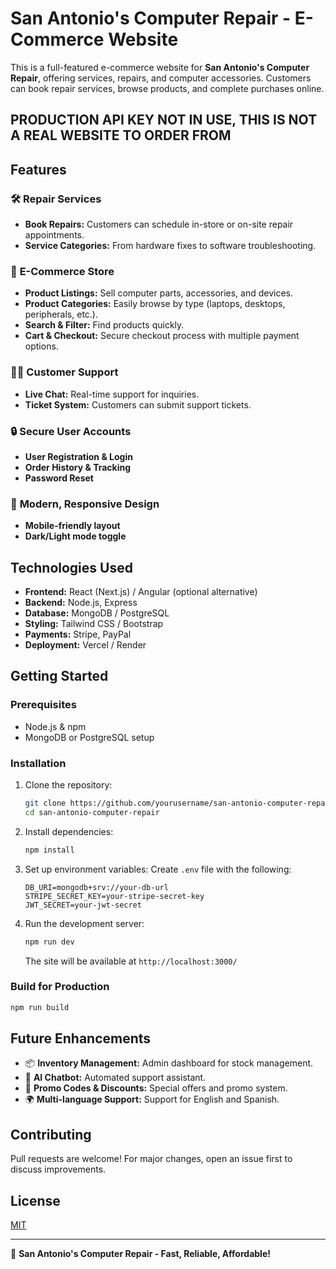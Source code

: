 # San Antonio's Computer Repair - E-Commerce Website

This is a full-featured e-commerce website for **San Antonio's Computer Repair**, offering services, repairs, and computer accessories. Customers can book repair services, browse products, and complete purchases online.
## PRODUCTION API KEY NOT IN USE, THIS IS NOT A REAL WEBSITE TO ORDER FROM
## Features

### 🛠️ **Repair Services**
- **Book Repairs:** Customers can schedule in-store or on-site repair appointments.
- **Service Categories:** From hardware fixes to software troubleshooting.

### 🛒 **E-Commerce Store**
- **Product Listings:** Sell computer parts, accessories, and devices.
- **Product Categories:** Easily browse by type (laptops, desktops, peripherals, etc.).
- **Search & Filter:** Find products quickly.
- **Cart & Checkout:** Secure checkout process with multiple payment options.

### 🧑‍🔧 **Customer Support**
- **Live Chat:** Real-time support for inquiries.
- **Ticket System:** Customers can submit support tickets.

### 🔒 **Secure User Accounts**
- **User Registration & Login**
- **Order History & Tracking**
- **Password Reset**

### 🎨 **Modern, Responsive Design**
- **Mobile-friendly layout**
- **Dark/Light mode toggle**

## Technologies Used

- **Frontend:** React (Next.js) / Angular (optional alternative)
- **Backend:** Node.js, Express
- **Database:** MongoDB / PostgreSQL
- **Styling:** Tailwind CSS / Bootstrap
- **Payments:** Stripe, PayPal
- **Deployment:** Vercel / Render

## Getting Started

### Prerequisites

- Node.js & npm
- MongoDB or PostgreSQL setup

### Installation

1. Clone the repository:
    ```bash
    git clone https://github.com/yourusername/san-antonio-computer-repair.git
    cd san-antonio-computer-repair
    ```

2. Install dependencies:
    ```bash
    npm install
    ```

3. Set up environment variables:
    Create `.env` file with the following:
    ```env
    DB_URI=mongodb+srv://your-db-url
    STRIPE_SECRET_KEY=your-stripe-secret-key
    JWT_SECRET=your-jwt-secret
    ```

4. Run the development server:
    ```bash
    npm run dev
    ```

   The site will be available at `http://localhost:3000/`

### Build for Production

```bash
npm run build
```

## Future Enhancements

- 📦 **Inventory Management:** Admin dashboard for stock management.
- 💬 **AI Chatbot:** Automated support assistant.
- 🎁 **Promo Codes & Discounts:** Special offers and promo system.
- 🌍 **Multi-language Support:** Support for English and Spanish.

## Contributing

Pull requests are welcome! For major changes, open an issue first to discuss improvements.

## License

[MIT](LICENSE)

---

🚀 **San Antonio's Computer Repair - Fast, Reliable, Affordable!**

